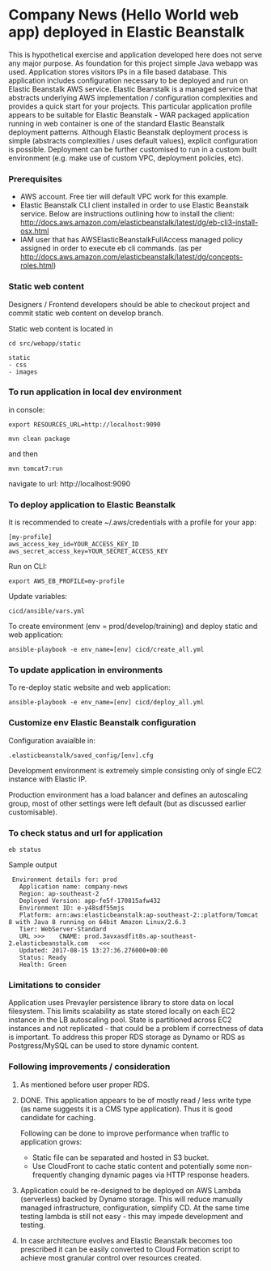 Company News (Hello World web app) deployed in Elastic Beanstalk 
===============

This is hypothetical exercise and application developed here does not serve any major purpose.
As foundation for this project simple Java webapp was used. Application stores visitors IPs in a file based database.
This application includes configuration necessary to be deployed and run on Elastic Beanstalk AWS service. Elastic Beanstalk is a managed service that abstracts underlying AWS implementation / configuration complexities 
and provides a quick start for your projects. This particular application profile appears to be suitable for Elastic Beanstalk - WAR packaged application running in web container is one of the standard Elastic Beanstalk deployment patterns.
Although Elastic Beanstalk deployment process is simple (abstracts complexities / uses default values), explicit configuration is possible. Deployment can be further customised to run in a custom built environment (e.g. make use of custom VPC, deployment policies, etc).

### Prerequisites

* AWS account. Free tier will default VPC work for this example. 
* Elastic Beanstalk CLI client installed in order to use Elastic Beanstalk service. Below are instructions outlining how to install the client: http://docs.aws.amazon.com/elasticbeanstalk/latest/dg/eb-cli3-install-osx.html
* IAM user that has AWSElasticBeanstalkFullAccess managed policy assigned in order to execute eb cli commands. (as per http://docs.aws.amazon.com/elasticbeanstalk/latest/dg/concepts-roles.html)

### Static web content

Designers / Frontend developers should be able to checkout project and commit static web content on develop branch.

Static web content is located in

    cd src/webapp/static
        
    static
    - css
    - images


### To run application in local dev environment 


in console:

    export RESOURCES_URL=http://localhost:9090
    
    mvn clean package
    
    
and then

    mvn tomcat7:run

navigate to url: http://localhost:9090
    
### To deploy application to Elastic Beanstalk

It is recommended to create ~/.aws/credentials with a profile for your app:

    [my-profile]
    aws_access_key_id=YOUR_ACCESS_KEY_ID
    aws_secret_access_key=YOUR_SECRET_ACCESS_KEY

Run on CLI:

    export AWS_EB_PROFILE=my-profile
    
Update variables:
    
    cicd/ansible/vars.yml

To create environment (env = prod/develop/training) and deploy static and web application:

    ansible-playbook -e env_name=[env] cicd/create_all.yml

### To update application in environments

To re-deploy static website and web application:

    ansible-playbook -e env_name=[env] cicd/deploy_all.yml
    

### Customize env Elastic Beanstalk configuration

Configuration avaialble in:

    .elasticbeanstalk/saved_config/[env].cfg

Development environment is extremely simple consisting only of single EC2 instance with Elastic IP.

Production environment has a load balancer and defines an autoscaling group, most of other settings were left default (but as discussed earlier customisable).

### To check status and url for application
    
    eb status
    
Sample output

     Environment details for: prod
       Application name: company-news
       Region: ap-southeast-2
       Deployed Version: app-fe5f-170815afw432
       Environment ID: e-y48sdf55mjs
       Platform: arn:aws:elasticbeanstalk:ap-southeast-2::platform/Tomcat 8 with Java 8 running on 64bit Amazon Linux/2.6.3
       Tier: WebServer-Standard
       URL >>>    CNAME: prod.3avxasdfit8s.ap-southeast-2.elasticbeanstalk.com   <<<
       Updated: 2017-08-15 13:27:36.276000+00:00
       Status: Ready
       Health: Green   
       
    
### Limitations to consider

Application uses Prevayler persistence library to store data on local filesystem. This limits scalability as state stored locally on each EC2 instance in the LB autoscaling pool. State is partitioned across EC2 instances and not replicated - that could be a problem if correctness of data is important. 
To address this proper RDS storage as Dynamo or RDS as Postgress/MySQL can be used to store dynamic content.

### Following improvements / consideration

1. As mentioned before user proper RDS.

2. DONE. This application appears to be of mostly read / less write type (as name suggests it is a CMS type application). 
Thus it is good candidate for caching. 

    Following can be done to improve performance when traffic to application grows: 

    * Static file can be separated and hosted in S3 bucket.
    * Use CloudFront to cache static content and potentially some non-frequently changing dynamic pages via HTTP response headers.

3. Application could be re-designed to be deployed on AWS Lambda (serverless) backed by Dynamo storage. This will reduce manually managed infrastructure, configuration, simplify CD. At the same time testing lambda is still not easy - this may impede development and testing.
4. In case architecture evolves and Elastic Beanstalk becomes too prescribed it can be easily converted to Cloud Formation script to achieve most granular control over resources created.
